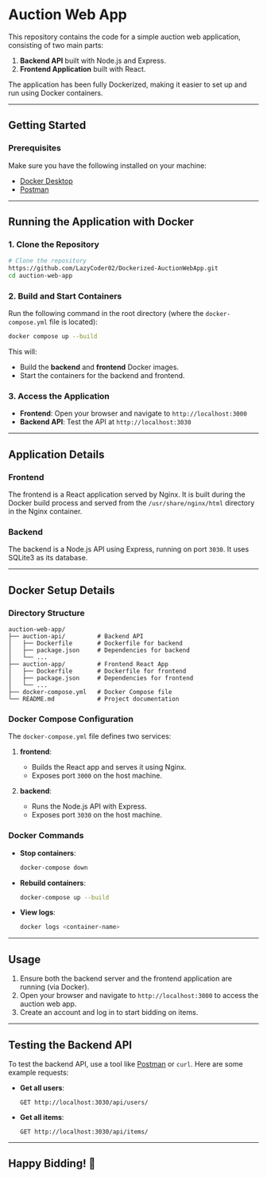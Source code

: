 # Auction Web App

This repository contains the code for a simple auction web application, consisting of two main parts:

1. **Backend API** built with Node.js and Express.
2. **Frontend Application** built with React.

The application has been fully Dockerized, making it easier to set up and run using Docker containers.

---

## Getting Started

### Prerequisites
Make sure you have the following installed on your machine:
- [Docker Desktop](https://www.docker.com/products/docker-desktop)
- [Postman](https://www.postman.com/)

---

## Running the Application with Docker

### 1. Clone the Repository

```bash
# Clone the repository
https://github.com/LazyCoder02/Dockerized-AuctionWebApp.git
cd auction-web-app
```

### 2. Build and Start Containers

Run the following command in the root directory (where the `docker-compose.yml` file is located):

```bash
docker compose up --build
```

This will:
- Build the **backend** and **frontend** Docker images.
- Start the containers for the backend and frontend.

### 3. Access the Application

- **Frontend**: Open your browser and navigate to `http://localhost:3000`
- **Backend API**: Test the API at `http://localhost:3030`

---

## Application Details

### Frontend
The frontend is a React application served by Nginx. It is built during the Docker build process and served from the `/usr/share/nginx/html` directory in the Nginx container.

### Backend
The backend is a Node.js API using Express, running on port `3030`. It uses SQLite3 as its database.

---

## Docker Setup Details

### Directory Structure
```
auction-web-app/
├── auction-api/         # Backend API
│   ├── Dockerfile       # Dockerfile for backend
│   ├── package.json     # Dependencies for backend
│   └── ...
├── auction-app/         # Frontend React App
│   ├── Dockerfile       # Dockerfile for frontend
│   ├── package.json     # Dependencies for frontend
│   └── ...
├── docker-compose.yml   # Docker Compose file
└── README.md            # Project documentation
```

### Docker Compose Configuration
The `docker-compose.yml` file defines two services:

1. **frontend**:
   - Builds the React app and serves it using Nginx.
   - Exposes port `3000` on the host machine.

2. **backend**:
   - Runs the Node.js API with Express.
   - Exposes port `3030` on the host machine.

### Docker Commands

- **Stop containers**:
  ```bash
  docker-compose down
  ```

- **Rebuild containers**:
  ```bash
  docker-compose up --build
  ```

- **View logs**:
  ```bash
  docker logs <container-name>
  ```

---

## Usage

1. Ensure both the backend server and the frontend application are running (via Docker).
2. Open your browser and navigate to `http://localhost:3000` to access the auction web app.
3. Create an account and log in to start bidding on items.

---

## Testing the Backend API

To test the backend API, use a tool like [Postman](https://www.postman.com/) or `curl`. Here are some example requests:

- **Get all users**:
  ```
  GET http://localhost:3030/api/users/
  ```

- **Get all items**:
  ```
  GET http://localhost:3030/api/items/
  ```

---

## Happy Bidding! 🚀

